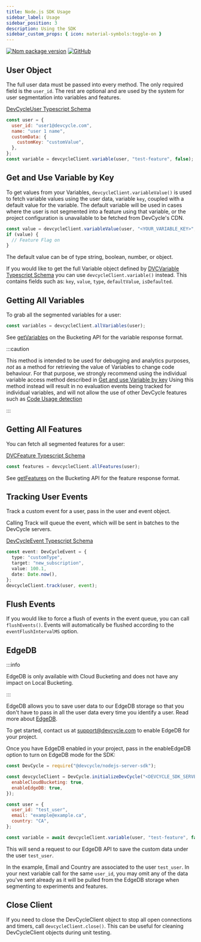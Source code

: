```yaml
---
title: Node.js SDK Usage
sidebar_label: Usage
sidebar_position: 3
description: Using the SDK
sidebar_custom_props: { icon: material-symbols:toggle-on }
---
```


[![Npm package version](https://badgen.net/npm/v/@devcycle/nodejs-server-sdk)](https://www.npmjs.com/package/@devcycle/nodejs-server-sdk)
[![GitHub](https://img.shields.io/github/stars/devcyclehq/js-sdks.svg?style=social&label=Star&maxAge=2592000)](https://github.com/devcyclehq/js-sdks)

## User Object

The full user data must be passed into every method. The only required field is the `user_id`. The rest are optional and
are used by the system for user segmentation into variables and features.

[DevCycleUser Typescript Schema](https://github.com/search?q=repo%3ADevCycleHQ%2Fjs-sdks+export+interface+DevCycleUser+language%3ATypeScript+path%3A*types.ts&type=code)

```javascript
const user = {
  user_id: "user1@devcycle.com",
  name: "user 1 name",
  customData: {
    customKey: "customValue",
  },
};
const variable = devcycleClient.variable(user, "test-feature", false);
```

## Get and Use Variable by Key

To get values from your Variables, `devcycleClient.variableValue()` is used to fetch variable values using the user
data, variable `key`, coupled with a default value for the variable. The default variable will be used in cases where
the user is not segmented into a feature using that variable, or the project configuration is unavailable to be fetched
from DevCycle's CDN.

```javascript
const value = devcycleClient.variableValue(user, "<YOUR_VARIABLE_KEY>", false);
if (value) {
  // Feature Flag on
}
```

The default value can be of type string, boolean, number, or object.

If you would like to get the full Variable object defined by
[DVCVariable Typescript Schema](https://github.com/search?q=repo%3ADevCycleHQ%2Fjs-sdks+export+interface+DVCVariable%3C+language%3ATypeScript+path%3A*types.ts&type=code)
you can use `devcycleClient.variable()` instead. This contains fields such as: `key`, `value`, `type`, `defaultValue`,
`isDefaulted`.

## Getting All Variables

To grab all the segmented variables for a user:

```javascript
const variables = devcycleClient.allVariables(user);
```

See [getVariables](/bucketing-api/#operation/getVariables) on the Bucketing API for the variable response format.

:::caution

This method is intended to be used for debugging and analytics purposes, _not_ as a method for retrieving the value of
Variables to change code behaviour. For that purpose, we strongly recommend using the individual variable access method
described in [Get and use Variable by key](#get-and-use-variable-by-key) Using this method instead will result in no
evaluation events being tracked for individual variables, and will not allow the use of other DevCycle features such as
[Code Usage detection](/integrations/github/feature-usage-action)

:::

## Getting All Features

You can fetch all segmented features for a user:

[DVCFeature Typescript Schema](https://github.com/search?q=repo%3ADevCycleHQ%2Fjs-sdks+%22export+type+DVCFeature%22+language%3ATypeScript+path%3A*types.ts&type=code)

```javascript
const features = devcycleClient.allFeatures(user);
```

See [getFeatures](/bucketing-api/#operation/getFeatures) on the Bucketing API for the feature response format.

## Tracking User Events

Track a custom event for a user, pass in the user and event object.

Calling Track will queue the event, which will be sent in batches to the DevCycle servers.

[DevCycleEvent Typescript Schema](https://github.com/search?q=repo%3ADevCycleHQ%2Fjs-sdks+export+interface+DevCycleEvent+language%3ATypeScript+path%3A*types.ts&type=code)

```typescript
const event: DevCycleEvent = {
  type: "customType",
  target: "new_subscription",
  value: 100.1,
  date: Date.now(),
};
devcycleClient.track(user, event);
```

## Flush Events

If you would like to force a flush of events in the event queue, you can call `flushEvents()`. Events will automatically
be flushed according to the `eventFlushIntervalMS` option.

## EdgeDB

:::info

EdgeDB is only available with Cloud Bucketing and does not have any impact on Local Bucketing.

:::

EdgeDB allows you to save user data to our EdgeDB storage so that you don't have to pass in all the user data every time
you identify a user. Read more about [EdgeDB](/extras/edgedb).

To get started, contact us at support@devcycle.com to enable EdgeDB for your project.

Once you have EdgeDB enabled in your project, pass in the enableEdgeDB option to turn on EdgeDB mode for the SDK:

```javascript
const DevCycle = require("@devcycle/nodejs-server-sdk");

const devcycleClient = DevCycle.initializeDevCycle("<DEVCYCLE_SDK_SERVER_KEY>", {
  enableCloudBucketing: true,
  enableEdgeDB: true,
});

const user = {
  user_id: "test_user",
  email: "example@example.ca",
  country: "CA",
};

const variable = await devcycleClient.variable(user, "test-feature", false);
```

This will send a request to our EdgeDB API to save the custom data under the user `test_user`.

In the example, Email and Country are associated to the user `test_user`. In your next variable call for the same
`user_id`, you may omit any of the data you've sent already as it will be pulled from the EdgeDB storage when segmenting
to experiments and features.

## Close Client

If you need to close the DevCycleClient object to stop all open connections and timers, call `devcycleClient.close()`.
This can be useful for cleaning DevCycleClient objects during unit testing.
